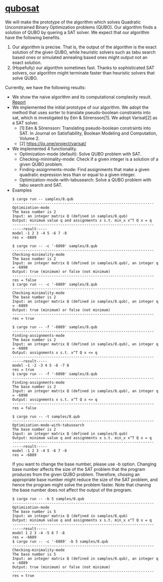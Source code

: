 # [qubosat](https://github.com/hysok2/qubosat)

We will make the prototype of the algorithm which solves Quadratic Unconstrained Binary Optimization problems (QUBO).  Our algorithm finds a solution of QUBO by quering a SAT solver.  We expect that our algorithm have the following benefits.
1. Our algorithm is precise.  That is, the output of the algorithm is the exact solution of the given QUBO, while heuristic solvers such as tabu search based ones or simulated annealing based ones might output not an exact solution.
1. (Hopefully) our algorithm sometimes fast.  Thanks to sophisticated SAT solvers, our algorithm might terminate faster than heuristic solvers that solve QUBO.

Currently, we have the following results:
- We show the naive algorithm and its computational complexity result. [Report](https://arxiv.org/abs/2109.10048)
- We implemented the initial prototype of our algorithm.  We adopt the method that uses sorter to translate pseudo-boolean constraints into sat, which is investigated by Eén & Sörensson[1].  We adopt Varisat[2] as a SAT solver.
    - [1] Eén & Sörensson: Translating pseudo-boolean constraints into SAT. In Journal on Satisfiability, Boolean Modeling and Computation, Volume 2.
    - [2] https://jix.one/project/varisat/
- We implemented 4 functionality.
    - Optimization-mode (default): Solve QUBO problem with SAT.
    - Checking-minimality-mode: Check if a given integer is a solution of a given QUBO problem.
    - Finding-assignments-mode: Find assignments that make a given quadratic expression less than or equal to a given integer.
    - Optimization-mode-with-tabusearch: Solve a QUBO problem with tabu search and SAT.
- Examples
    ``` Optimization-mode
    $ cargo run -- samples/8.qub
    -----------------------------------------------------------------
    Optimization-mode
    The base number is 2
    Input: an integer matrix Q (defined in samples/8.qub)
    Output: minimum value q and assignments x s.t. min_x x^T Q x = q
    -----------------------------------------------------------------
    -----result-----
    model -1 2 3 -4 5 -6 7 -8
    res = -6889
    ```
    ``` Checking-minimality-mode
    $ cargo run -- -c '-6890' samples/8.qub
    -----------------------------------------------------------------
    Checking-minimality-mode
    The base number is 2
    Input: an integer matrix Q (defined in samples/8.qub), an integer q = -6890
    Output: true (minimum) or false (not minimum)
    -----------------------------------------------------------------
    res = false
    $ cargo run -- -c '-6889' samples/8.qub
    -----------------------------------------------------------------
    Checking-minimality-mode
    The base number is 2
    Input: an integer matrix Q (defined in samples/8.qub), an integer q = -6889
    Output: true (minimum) or false (not minimum)
    -----------------------------------------------------------------
    res = true
    ```
    ``` Finding-assignments-mode
    $ cargo run -- -f '-6889' samples/8.qub
    -----------------------------------------------------------------
    Finding-assignments-mode
    The base number is 2
    Input: an integer matrix Q (defined in samples/8.qub), an integer q = -6889
    Output: assignments x s.t. x^T Q x <= q
    -----------------------------------------------------------------
    -----result-----
    model -1 -2 -3 4 5 -6 -7 8
    res = true
    $ cargo run -- -f '-6890' samples/8.qub
    -----------------------------------------------------------------
    Finding-assignments-mode
    The base number is 2
    Input: an integer matrix Q (defined in samples/8.qub), an integer q = -6890
    Output: assignments x s.t. x^T Q x <= q
    -----------------------------------------------------------------
    res = false
    ```
    ``` Optimization-mode-with-tabusearch
    $ cargo run -- -t samples/8.qub
    -----------------------------------------------------------------
    Optimization-mode-with-tabusearch
    The base number is 2
    Input: an integer matrix Q (defined in samples/8.qub)
    Output: minimum value q and assignments x s.t. min_x x^T Q x = q
    -----------------------------------------------------------------
    -----result-----
    model -1 2 3 -4 5 -6 7 -8
    res = -6889
    ```
    If you want to change the base number, please use -b option.  Changing base number affects the size of the SAT problem that the program produces from the given QUBO problem.  Therefore, chosing an appropriate base number might reduce the size of the SAT problem, and hence the program might solve the problem faster.  Note that chaning the base number does not affect the output of the program.
    ```
    $ cargo run -- -b 5 samples/8.qub
    -----------------------------------------------------------------
    Optimization-mode
    The base number is 5
    Input: an integer matrix Q (defined in samples/8.qub)
    Output: minimum value q and assignments x s.t. min_x x^T Q x = q
    -----------------------------------------------------------------
    -----result-----
    model 1 2 3 -4 -5 6 7 -8
    res = -6889
    $ cargo run -- -c '-6889' -b 5 samples/8.qub
    -----------------------------------------------------------------
    Checking-minimality-mode
    The base number is 5
    Input: an integer matrix Q (defined in samples/8.qub), an integer q = -6889
    Output: true (minimum) or false (not minimum)
    -----------------------------------------------------------------
    res = true
    ```